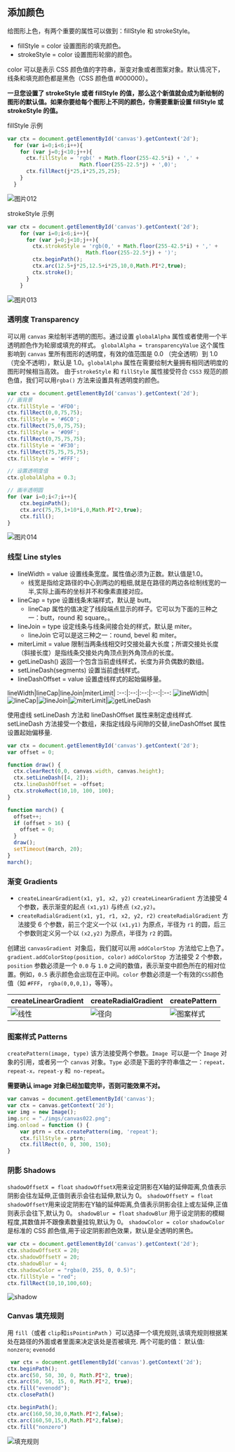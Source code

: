 ## 添加颜色 
给图形上色，有两个重要的属性可以做到：fillStyle 和 strokeStyle。

* fillStyle = color 设置图形的填充颜色。
* strokeStyle = color 设置图形轮廓的颜色。

color 可以是表示 CSS 颜色值的字符串，渐变对象或者图案对象。默认情况下，
线条和填充颜色都是黑色（CSS 颜色值 #000000）。

**一旦您设置了 strokeStyle 或者 fillStyle 的值，那么这个新值就会成为新绘制的图形的默认值。如果你要给每个图形上不同的颜色，你需要重新设置 fillStyle 或 strokeStyle 的值。**

fillStyle 示例

```js
var ctx = document.getElementById('canvas').getContext('2d');
  for (var i=0;i<6;i++){
    for (var j=0;j<10;j++){
      ctx.fillStyle = 'rgb(' + Math.floor(255-42.5*i) + ',' + 
                       Math.floor(255-22.5*j) + ',0)';
      ctx.fillRect(j*25,i*25,25,25);
    }
  }
```

![图片012]('./imgs/canvas012.png')

strokeStyle 示例

```js
var ctx = document.getElementById('canvas').getContext('2d');
    for (var i=0;i<6;i++){
      for (var j=0;j<10;j++){
        ctx.strokeStyle = 'rgb(0,' + Math.floor(255-42.5*i) + ',' + 
                         Math.floor(255-22.5*j) + ')';
        ctx.beginPath();
        ctx.arc(12.5+j*25,12.5+i*25,10,0,Math.PI*2,true);
        ctx.stroke();
      }
    }
```
![图片013]('./imgs/canvas013.png')


### 透明度 Transparency

可以用 `canvas` 来绘制半透明的图形。通过设置 `globalAlpha` 属性或者使用一个半透明颜色作为轮廓或填充的样式。
`globalAlpha = transparencyValue` 这个属性影响到 `canvas` 里所有图形的透明度，有效的值范围是 0.0 （完全透明）到 1.0（完全不透明），默认是 1.0。`globalAlpha` 属性在需要绘制大量拥有相同透明度的图形时候相当高效。
由于`strokeStyle` 和 `fillStyle` 属性接受符合 `CSS3` 规范的颜色值，我们可以用`rgba()` 方法来设置具有透明度的颜色。

```js
var ctx = document.getElementById('canvas').getContext('2d');
// 画背景
ctx.fillStyle = '#FD0';
ctx.fillRect(0,0,75,75);
ctx.fillStyle = '#6C0';
ctx.fillRect(75,0,75,75);
ctx.fillStyle = '#09F';
ctx.fillRect(0,75,75,75);
ctx.fillStyle = '#F30';
ctx.fillRect(75,75,75,75);
ctx.fillStyle = '#FFF';

// 设置透明度值
ctx.globalAlpha = 0.3;

// 画半透明圆
for (var i=0;i<7;i++){
    ctx.beginPath();
    ctx.arc(75,75,1+10*i,0,Math.PI*2,true);
    ctx.fill();
}
```

![图片014](./imgs/canvas014.png)

### 线型 Line styles
* lineWidth = value 设置线条宽度。属性值必须为正数。默认值是1.0。
  * 线宽是指给定路径的中心到两边的粗细,就是在路径的两边各绘制线宽的一半,实际上画布的坐标并不和像素直接对应。
* lineCap = type 设置线条末端样式，默认是 butt。
  * lineCap 属性的值决定了线段端点显示的样子。它可以为下面的三种之一：butt，round 和 square。。
* lineJoin = type 设定线条与线条间接合处的样式，默认是 miter。
  * lineJoin 它可以是这三种之一：round, bevel 和 miter。
* miterLimit = value 限制当两条线相交时交接处最大长度；所谓交接处长度（斜接长度）是指线条交接处内角顶点到外角顶点的长度。
* getLineDash() 返回一个包含当前虚线样式，长度为非负偶数的数组。
* setLineDash(segments) 设置当前虚线样式。
* lineDashOffset = value 设置虚线样式的起始偏移量。


lineWidth|lineCap|lineJoin|miterLimit|
:--:|:--:|:--:|:--:|:--:
![lineWidth](./imgs/canvas017.png)|![lineCap](./imgs/canvas018.png)|![lineJoin](./imgs/canvas016.png)|![miterLimit](./imgs/canvas019.png)|![getLineDash](./imgs/canvas020.gif)

使用虚线 setLineDash 方法和 lineDashOffset 属性来制定虚线样式. setLineDash 方法接受一个数组，来指定线段与间隙的交替,lineDashOffset 属性设置起始偏移量.

```js
var ctx = document.getElementById('canvas').getContext('2d');
var offset = 0;

function draw() {
  ctx.clearRect(0,0, canvas.width, canvas.height);
  ctx.setLineDash([4, 2]);
  ctx.lineDashOffset = -offset;
  ctx.strokeRect(10,10, 100, 100);
}

function march() {
  offset++;
  if (offset > 16) {
    offset = 0;
  }
  draw();
  setTimeout(march, 20);
}
march();
```
### 渐变 Gradients

* `createLinearGradient(x1, y1, x2, y2)`
`createLinearGradient` 方法接受 4 个参数，表示渐变的起点 `(x1,y1)` 与终点 `(x2,y2)`。
* `createRadialGradient(x1, y1, r1, x2, y2, r2)`
`createRadialGradient` 方法接受 6 个参数，前三个定义一个以 `(x1,y1)` 为原点，半径为 `r1` 的圆，后三个参数则定义另一个以 `(x2,y2)` 为原点，半径为 `r2` 的圆。

创建出 `canvasGradient `对象后，我们就可以用 `addColorStop `方法给它上色了。`gradient.addColorStop(position, color)`
`addColorStop `方法接受 2 个参数，`position` 参数必须是一个 `0.0` 与 `1.0` 之间的数值，表示渐变中颜色所在的相对位置。例如，`0.5` 表示颜色会出现在正中间。`color` 参数必须是一个有效的` CSS `颜色值（如 `#FFF`， `rgba(0,0,0,1)`，等等）。

createLinearGradient|createRadialGradient|createPattern
--|--|--
![线性](./imgs/canvas021.png)|![径向](./imgs/canvas022.png)|![图案样式](./imgs/canvas023.png)

### 图案样式 Patterns
`createPattern(image, type)` 该方法接受两个参数。`Image `可以是一个 `Image` 对象的引用，或者另一个 `canvas` 对象。`Type` 必须是下面的字符串值之一：`repeat，repeat-x，repeat-y` 和` no-repeat`。

**需要确认 image 对象已经加载完毕，否则可能效果不对。**
```js
var canvas = document.getElementById('canvas');
var ctx = canvas.getContext('2d');
var img = new Image();
img.src = "./imgs/canvas022.png";
img.onload = function () {
    var ptrn = ctx.createPattern(img, 'repeat');
    ctx.fillStyle = ptrn;
    ctx.fillRect(0, 0, 300, 150);
}
```
### 阴影 Shadows
`shadowOffsetX = float` `shadowOffsetX`用来设定阴影在X轴的延伸距离,负值表示阴影会往左延伸,正值则表示会往右延伸,默认为 0。
`shadowOffsetY = float` `shadowOffsetY`用来设定阴影在Y轴的延伸距离,负值表示阴影会往上或左延伸,正值则表示会往下,默认为 0。
`shadowBlur = float` `shadowBlur` 用于设定阴影的模糊程度,其数值并不跟像素数量挂钩,默认为 0。
`shadowColor = color` `shadowColor` 是标准的 CSS 颜色值,用于设定阴影颜色效果，默认是全透明的黑色。
```js
var ctx = document.getElementById('canvas').getContext('2d');
ctx.shadowOffsetX = 20;
ctx.shadowOffsetY = 20;
ctx.shadowBlur = 4;
ctx.shadowColor = "rgba(0, 255, 0, 0.5)";
ctx.fillStyle = "red";
ctx.fillRect(10,10,100,60);
```
![shadow](./imgs/canvas024.png)

### Canvas 填充规则
用 `fill`（或者 `clip`和`isPointinPath` ）可以选择一个填充规则,该填充规则根据某处在路径的外面或者里面来决定该处是否被填充.
两个可能的值： 默认值: `nonzero`; `evenodd`
```js
 var ctx = document.getElementById('canvas').getContext('2d'); 
ctx.beginPath(); 
ctx.arc(50, 50, 30, 0, Math.PI*2, true);
ctx.arc(50, 50, 15, 0, Math.PI*2, true);
ctx.fill("evenodd");
ctx.closePath()

ctx.beginPath();
ctx.arc(160,50,30,0,Math.PI*2,false);
ctx.arc(160,50,15,0,Math.PI*2,false);
ctx.fill("nonzero")

```
![填充规则](./imgs/canvas025.png)












